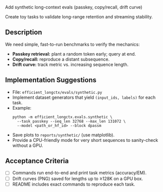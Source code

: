 Add synthetic long-context evals (passkey, copy/recall, drift curve)

Create toy tasks to validate long-range retention and streaming stability.

## Description

We need simple, fast-to-run benchmarks to verify the mechanics:

* **Passkey retrieval:** plant a random token early; query at end.
* **Copy/recall:** reproduce a distant subsequence.
* **Drift curve:** track metric vs. increasing sequence length.

## Implementation Suggestions

* File: `efficient_longctx/evals/synthetic.py`
* Implement dataset generators that yield `(input_ids, labels)` for each task.
* Example:
  ```
  python -m efficient_longctx.evals.synthetic \
    --task passkey --seq_len 32768 --max_len 131072 \
    --model <path_or_hf_id> --block dpassm
  ```
* Save plots to `reports/synthetic/` (use matplotlib).
* Provide a CPU-friendly mode for very short sequences to sanity-check without a GPU.

## Acceptance Criteria

* [ ] Commands run end-to-end and print task metrics (accuracy/EM).
* [ ] Drift curves (PNG) saved for lengths up to ≥128K on a GPU box.
* [ ] README includes exact commands to reproduce each task.
